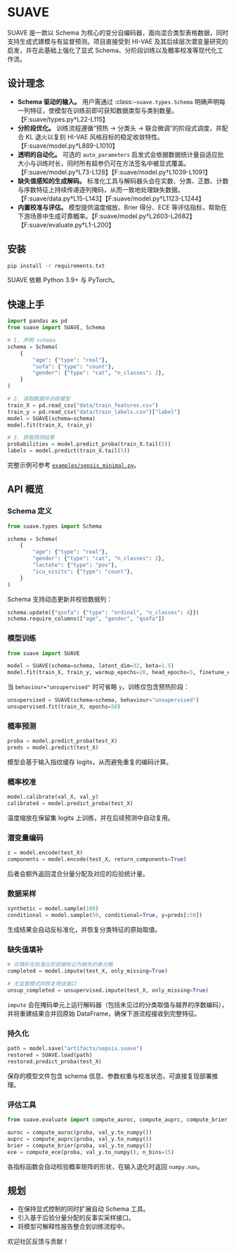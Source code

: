 # SUAVE

SUAVE 是一款以 Schema 为核心的变分自编码器，面向混合类型表格数据，同时支持生成式建模与有监督预测。项目直接受到 HI-VAE 及其后续层次潜变量研究的启发，并在此基础上强化了显式 Schema、分阶段训练以及概率校准等现代化工作流。

## 设计理念

- **Schema 驱动的输入。** 用户需通过 :class:`~suave.types.Schema` 明确声明每一列特征，使模型在训练前即可获知数据类型与类别数量。【F:suave/types.py†L22-L115】
- **分阶段优化。** 训练流程遵循“预热 → 分类头 → 联合微调”的阶段式调度，并配合 KL 退火以复刻 HI-VAE 风格目标的稳定收敛特性。【F:suave/model.py†L889-L1010】
- **透明的自动化。** 可选的 ``auto_parameters`` 启发式会依据数据统计量自适应批大小与训练时长，同时所有超参仍可在方法签名中被显式覆盖。【F:suave/model.py†L73-L128】【F:suave/model.py†L1039-L1091】
- **缺失值感知的生成解码。** 标准化工具与解码器头会在实数、分类、正数、计数与序数特征上持续传递逐列掩码，从而一致地处理缺失数据。【F:suave/data.py†L15-L143】【F:suave/model.py†L1123-L1244】
- **内置校准与评估。** 模型提供温度缩放、Brier 得分、ECE 等评估指标，帮助在下游场景中生成可靠概率。【F:suave/model.py†L2603-L2682】【F:suave/evaluate.py†L1-L200】

## 安装

```bash
pip install -r requirements.txt
```

SUAVE 依赖 Python 3.9+ 与 PyTorch。

## 快速上手

```python
import pandas as pd
from suave import SUAVE, Schema

# 1. 声明 schema
schema = Schema(
    {
        "age": {"type": "real"},
        "sofa": {"type": "count"},
        "gender": {"type": "cat", "n_classes": 2},
    }
)

# 2. 读取数据并训练模型
train_X = pd.read_csv("data/train_features.csv")
train_y = pd.read_csv("data/train_labels.csv")["label"]
model = SUAVE(schema=schema)
model.fit(train_X, train_y)

# 3. 获取预测结果
probabilities = model.predict_proba(train_X.tail(5))
labels = model.predict(train_X.tail(5))
```

完整示例可参考 [`examples/sepsis_minimal.py`](examples/sepsis_minimal.py)。

## API 概览

### Schema 定义

```python
from suave.types import Schema

schema = Schema(
    {
        "age": {"type": "real"},
        "gender": {"type": "cat", "n_classes": 2},
        "lactate": {"type": "pos"},
        "icu_visits": {"type": "count"},
    }
)
```

Schema 支持动态更新并校验数据列：

```python
schema.update({"qsofa": {"type": "ordinal", "n_classes": 4}})
schema.require_columns(["age", "gender", "qsofa"])
```

### 模型训练

```python
from suave import SUAVE

model = SUAVE(schema=schema, latent_dim=32, beta=1.5)
model.fit(train_X, train_y, warmup_epochs=20, head_epochs=5, finetune_epochs=10)
```

当 ``behaviour="unsupervised"`` 时可省略 ``y``，训练仅包含预热阶段：

```python
unsupervised = SUAVE(schema=schema, behaviour="unsupervised")
unsupervised.fit(train_X, epochs=50)
```

### 概率预测

```python
proba = model.predict_proba(test_X)
preds = model.predict(test_X)
```

模型会基于输入指纹缓存 logits，从而避免重复的编码计算。

### 概率校准

```python
model.calibrate(val_X, val_y)
calibrated = model.predict_proba(test_X)
```

温度缩放在保留集 logits 上训练，并在后续预测中自动复用。

### 潜变量编码

```python
z = model.encode(test_X)
components = model.encode(test_X, return_components=True)
```

后者会额外返回混合分量分配及对应的后验统计量。

### 数据采样

```python
synthetic = model.sample(100)
conditional = model.sample(50, conditional=True, y=preds[:50])
```

生成结果会自动反标准化，并恢复分类特征的原始取值。

### 缺失值填补

```python
# 仅填补在标准化阶段被标记为缺失的单元格
completed = model.impute(test_X, only_missing=True)

# 无监督模式同样复用该接口
unsup_completed = unsupervised.impute(test_X, only_missing=True)
```

``impute`` 会在掩码单元上运行解码器（包括未见过的分类取值与越界的序数编码），并将重建结果合并回原始
DataFrame，确保下游流程接收到完整特征。

### 持久化

```python
path = model.save("artifacts/sepsis.suave")
restored = SUAVE.load(path)
restored.predict_proba(test_X)
```

保存的模型文件包含 schema 信息、参数权重与校准状态，可直接复现部署推理。

### 评估工具

```python
from suave.evaluate import compute_auroc, compute_auprc, compute_brier, compute_ece

auroc = compute_auroc(proba, val_y.to_numpy())
auprc = compute_auprc(proba, val_y.to_numpy())
brier = compute_brier(proba, val_y.to_numpy())
ece = compute_ece(proba, val_y.to_numpy(), n_bins=15)
```

各指标函数会自动校验概率矩阵的形状，在输入退化时返回 ``numpy.nan``。

## 规划

- 在保持显式控制的同时扩展自动 Schema 工具。
- 引入基于后验分量分配的反事实采样接口。
- 将模型可解释性报告整合到训练流程中。

欢迎社区反馈与贡献！

